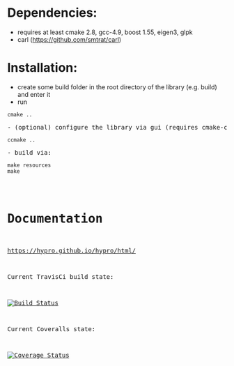 # Dependencies:
- requires at least cmake 2.8, gcc-4.9, boost 1.55, eigen3, glpk
- carl (https://github.com/smtrat/carl)

# Installation:
- create some build folder in the root directory of the library (e.g. build) and enter it
- run 
<pre><code>cmake ..</code><pre>
- (optional) configure the library via gui (requires cmake-curses-gui):
<pre><code>ccmake ..</code><pre>
- build via: <pre><code>make resources
make</code></pre>

# Documentation
https://hypro.github.io/hypro/html/


Current TravisCi build state: 

[![Build Status](https://travis-ci.org/hypro/hypro.svg?branch=master)](https://travis-ci.org/hypro/hypro)

Current Coveralls state:

[![Coverage Status](https://coveralls.io/repos/github/hypro/hypro/badge.svg)](https://coveralls.io/github/hypro/hypro)
